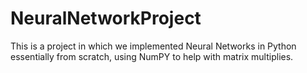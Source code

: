 # NeuralNetworkProject
This is a project in which we implemented Neural Networks in Python essentially from scratch, using NumPY to help with matrix multiplies.

